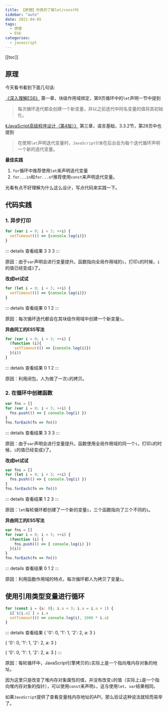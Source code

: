 ```yaml
---
title: 【原理】你真的了解let/const吗
sidebar: "auto"
date: 2021-04-05
tags:
  - 原理
  - ES6
categories:
  - javascript
---
```


[[toc]]

## 原理

今天看书看到下面几句话:

[《深入理解ES6》](https://book.douban.com/subject/27072230/) 第一章，块级作用域绑定，第9页循环中的`let`声明一节中提到

> 每次循环迭代都会创建一个新变量，并以之前迭代中同名变量的值将其初始化。

[《JavaScript高级程序设计（第4版）》](https://book.douban.com/subject/35175321/) 第三章，语言基础，3.3.2节，第28页中也提到

> 在使用`let`声明迭代变量时，`JavaScript引擎`在后台会为每个迭代循环声明一个新的迭代变量。

**最佳实践**
1. `for`循环中推荐使用`let`来声明迭代变量
2. `for...in`和`for...of`推荐使用`const`来声明迭代变量。

光看有点不好理解为什么这么设计，写点代码来实践一下。

## 代码实践

### 1. 异步打印

```js
for (var i = 0; i < 3; ++i) {
  setTimeout(() => {console.log(i)})
}
```

::: details 查看结果
3
3
3
:::

原因：由于`var`声明会进行变量提升。函数指向全局作用域的`i`，打印`i`的时候，`i`的值已经变成`3`了。

**改成let试试**

```js
for (let i = 0; i < 3; ++i) {
  setTimeout(() => {console.log(i)})
}
```

::: details 查看结果
0
1
2
:::

原因：每次循环迭代都会在其块级作用域中创建一个新变量`i`。

**异曲同工的ES5写法**

```js
for (var i = 0; i < 3; ++i) {
  (function (i){
    setTimeout(() => {console.log(i)})
  }(i))
}
```

::: details 查看结果
0
1
2
:::

原因：利用闭包，人为做了一次`i`的拷贝。
### 2. 在循环中创建函数

```js
var fns = []
for (var i = 0; i < 3; ++i) {
  fns.push(() => { console.log(i) })
}
fns.forEach(fn => fn())
```

::: details 查看结果
3
3
3
:::

原因：由于`var`声明会进行变量提升。函数使用全局作用域的同一个`i`，打印`i`的时候，`i`的值已经变成`3`了。

**改成let试试**

```js
var fns = []
for (let i = 0; i < 3; ++i) {
  fns.push(() => { console.log(i) })
}
fns.forEach(fn => fn())
```

::: details 查看结果
1
2
3
:::

原因：`let`每轮循环都创建了一个新的变量`i`，三个函数指向了三个不同的`i`。

**异曲同工的ES5写法**

```js
var fns = []
for (var i = 0; i < 3; ++i) {
  (function (i) {
    fns.push(() => { console.log(i) })
  }(i))
}
fns.forEach(fn => fn())
```

::: details 查看结果
0
1
2
:::

原因：利用函数作用域的特点，每次循环都人为拷贝了变量`i`。

## 使用引用类型变量进行循环

```js
for (const i = {a: 0}; i.a < 3; i.a = i.a + 1) {
  i[`${i.a}`] = i.a
  setTimeout(() => console.log(i), 1000 * i.a)
}
```

::: details 查看结果
{ '0': 0, '1': 1, '2': 2, a: 3 }

{ '0': 0, '1': 1, '2': 2, a: 3 }

{ '0': 0, '1': 1, '2': 2, a: 3 }
:::

原因：每轮循环中，JavaScript引擎拷贝的`i`实际上是一个指向堆内存对象的地址。

因为这里只是改变了堆内存对象属性的值，并没有改变`i`的值（实际上`i`是一个指向堆内存对象的指针），可以使用`const`来声明`i`，这与使用`let`、`var`结果相同。

如果`JavaScript`提供了查看变量栈内存地址的API，那么验证这种说法就轻而易举了。
